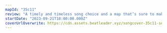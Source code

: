 ```yaml
---
mapId: "35c11"
review: "A timely and timeless song choice and a map that’s sure to make you dance!  The fun rhythms and patterns, great use but not overuse of chains and arcs, nice v3 lightshow in the Lizzo environment ,and  dancey,accessible lowers make this map shine!"
startDate: "2023-09-21T18:00:00.000Z"
coverUrlOverwrite: https://cdn.assets.beatleader.xyz/songcover-35c11-september.png
---
```

